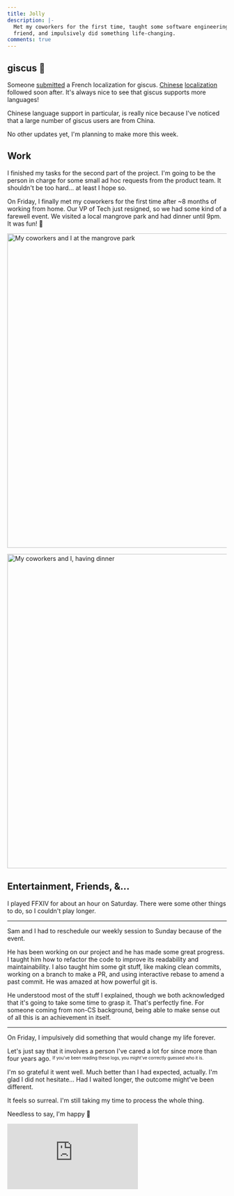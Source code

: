```yaml
---
title: Jolly
description: |-
  Met my coworkers for the first time, taught some software engineering to a
  friend, and impulsively did something life-changing.
comments: true
---
```


## giscus 💎

Someone [submitted][french-pr] a French localization for giscus.
[Chinese][chinese-pr1] [localization][chinese-pr2] followed soon after. It's
always nice to see that giscus supports more languages!

Chinese language support in particular, is really nice because I've noticed that
a large number of giscus users are from China.

No other updates yet, I'm planning to make more this week.

## Work

I finished my tasks for the second part of the project. I'm going to be the
person in charge for some small ad hoc requests from the product team. It
shouldn't be too hard... at least I hope so.

On Friday, I finally met my coworkers for the first time after ~8 months of
working from home. Our VP of Tech just resigned, so we had some kind of a
farewell event. We visited a local mangrove park and had dinner until 9pm. It
was fun! 🥳

<img
  src="https://cdn.laymonage.com/personal/img/gada1_291021.jpg"
  alt="My coworkers and I at the mangrove park"
  width="960"
  height="720" />

<img
  src="https://cdn.laymonage.com/personal/img/gada2_291021.jpg"
  alt="My coworkers and I, having dinner"
  width="960"
  height="720" />

## Entertainment, Friends, &...

I played FFXIV for about an hour on Saturday. There were some other things to
do, so I couldn't play longer.

---

Sam and I had to reschedule our weekly session to Sunday because of the event.

He has been working on our project and he has made some great progress. I taught
him how to refactor the code to improve its readability and maintainability. I
also taught him some git stuff, like making clean commits, working on a branch
to make a PR, and using interactive rebase to amend a past commit. He was amazed
at how powerful git is.

He understood most of the stuff I explained, though we both acknowledged that
it's going to take some time to grasp it. That's perfectly fine. For someone
coming from non-CS background, being able to make sense out of all this is an
achievement in itself.

---

On Friday, I impulsively did something that would change my life forever.

Let's just say that it involves a person I've cared a lot for since more than
four years ago.
<sup className="text-white dark:text-gray-900 hover:text-gray-700 dark:hover:text-gray-300">
<sub>&#73;&#102;&#32;&#121;&#111;&#117;&#39;&#118;&#101;&#32;&#98;&#101;&#101;&#110;&#32;&#114;&#101;&#97;&#100;&#105;&#110;&#103;&#32;&#116;&#104;&#101;&#115;&#101;&#32;&#108;&#111;&#103;&#115;&#44;&#32;&#121;&#111;&#117;&#32;&#109;&#105;&#103;&#104;&#116;&#39;&#118;&#101;&#32;&#99;&#111;&#114;&#114;&#101;&#99;&#116;&#108;&#121;&#32;&#103;&#117;&#101;&#115;&#115;&#101;&#100;&#32;&#119;&#104;&#111;&#32;&#105;&#116;&#32;&#105;&#115;&#46;</sub>
</sup>

I'm so grateful it went well. Much better than I had expected, actually. I'm
glad I did not hesitate... Had I waited longer, the outcome might've been
different.

It feels so surreal. I'm still taking my time to process the whole thing.

Needless to say, I'm happy 🥰

<iframe src="https://www.youtube.com/embed/_bYzFTBDHu4" title="YouTube" frameBorder="0" allow="accelerometer; autoplay; clipboard-write; encrypted-media; gyroscope; picture-in-picture" allowFullScreen></iframe>

[french-pr]: https://github.com/giscus/giscus/pull/202
[chinese-pr1]: https://github.com/giscus/giscus/pull/204
[chinese-pr2]: https://github.com/giscus/giscus/pull/206
